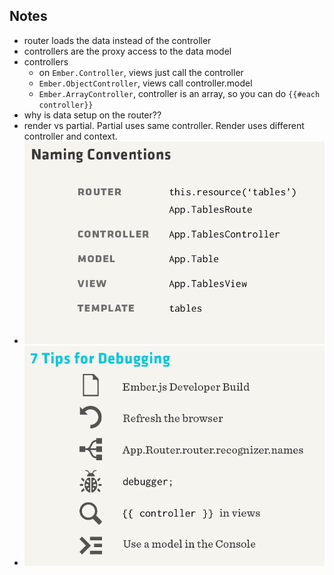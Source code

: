 ## Notes

- router loads the data instead of the controller
- controllers are the proxy access to the data model
- controllers
  - on `Ember.Controller`, views just call the controller
  - `Ember.ObjectController`, views call controller.model
  - `Ember.ArrayController`, controller is an array, so you can do `{{#each controller}}`
- why is data setup on the router??
- render vs partial. Partial uses same controller. Render uses different controller and context.
- ![](naming-conventions.png)
- ![](debugging.png)